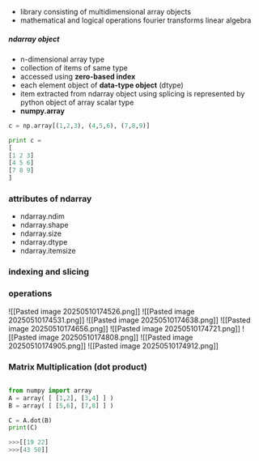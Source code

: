 - library consisting of multidimensional array objects
- mathematical and logical operations
  fourier transforms
  linear algebra 

##### ndarray object
- n-dimensional array type
- collection of items of same type
- accessed using **zero-based index** 
- each element object of **data-type object** (dtype) 
- item extracted from ndarray object using splicing is represented by python object of array scalar type
- **numpy.array** 

```python
c = np.array[(1,2,3), (4,5,6), (7,8,9)]

print c = 
[
[1 2 3]
[4 5 6]
[7 8 9]
]

```

### attributes of ndarray
- ndarray.ndim
- ndarray.shape
- ndarray.size
- ndarray.dtype
- ndarray.itemsize

### indexing and slicing


### operations
![[Pasted image 20250510174526.png]]
![[Pasted image 20250510174531.png]]
![[Pasted image 20250510174638.png]]
![[Pasted image 20250510174656.png]]
![[Pasted image 20250510174721.png]]
![[Pasted image 20250510174808.png]]
![[Pasted image 20250510174905.png]]
![[Pasted image 20250510174912.png]]
### Matrix Multiplication (dot product)
```python

from numpy import array
A = array( [ [1,2], [3,4] ] )
B = array( [ [5,6], [7,8] ] )

C = A.dot(B)
print(C)

>>>[[19 22]
>>>[43 50]]
```


